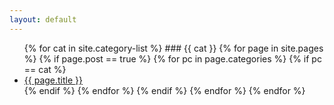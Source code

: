 ```yaml
---
layout: default
---
```


<ul>
{% for cat in site.category-list %}
### {{ cat }}
  {% for page in site.pages %}
    {% if page.post == true %}
      {% for pc in page.categories %}
        {% if pc == cat %}
          <li><a href="{{ page.url }}">{{ page.title }}</a></li>
        {% endif %}   <!-- cat-match-p -->
      {% endfor %}  <!-- page-category -->
    {% endif %}   <!-- post-p -->
  {% endfor %}  <!-- page -->
{% endfor %}  <!-- cat -->
</ul>